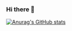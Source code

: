 ### Hi there 👋
[![Anurag's GitHub stats](https://github-readme-stats.vercel.app/api?username=shgawa13)](https://github.com/shgawa13/github-readme-stats)

<!--
**shgawa13/shgawa13** is a ✨ _special_ ✨ repository because its `README.md` (this file) appears on your GitHub profile.

Here are some ideas to get you started:

- 🔭 I’m currently working on ...
- 🌱 I’m currently learning ...
- 👯 I’m looking to collaborate on ...
- 🤔 I’m looking for help with ...
- 💬 Ask me about ...
- 📫 How to reach me: ...
- 😄 Pronouns: ...
- ⚡ Fun fact: ...
-->
